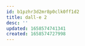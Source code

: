 ```yaml
---
id: b1pzhr3d2mr8p0clk0ff1d2
title: dall-e 2
desc: ''
updated: 1658574741341
created: 1658574727998
---
```

